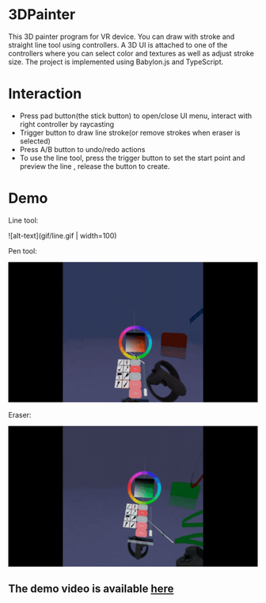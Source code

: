 # 3DPainter
This 3D painter program for VR device. You can draw with stroke and straight line tool using controllers. A 3D UI is attached to one of the controllers where you can select color and textures as well as adjust stroke size. The project is implemented using Babylon.js and TypeScript.

# Interaction
- Press pad button(the stick button) to open/close UI menu, interact with right controller by raycasting
- Trigger button to draw line stroke(or remove strokes when eraser is selected)
- Press A/B button to undo/redo actions
- To use the line tool, press the trigger button to set the start point and preview the line , release the button to create.

# Demo
Line tool: 

![alt-text](gif/line.gif | width=100)

Pen tool:

![alt-text](gif/pen.gif)

Eraser:

![alt-text](gif/eraser.gif)

## The demo video is available [here](https://youtu.be/uIzkDZDi3vw)
